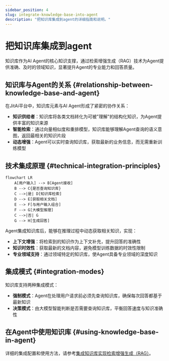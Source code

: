 ```yaml
---
sidebar_position: 4
slug: integrate-knowledge-base-into-agent
description: "把知识库集成到agent的详细指南和说明。"
---
```


# 把知识库集成到agent

知识库作为AI Agent的核心知识支撑，通过检索增强生成（RAG）技术为Agent提供准确、及时的领域知识，显著提升Agent的专业能力和回答质量。

## 知识库与Agent的关系 {#relationship-between-knowledge-base-and-agent}

在JitAi平台中，知识库元素与AI Agent形成了紧密的协作关系：

- **知识供给者**：知识库将各类文档转化为可被"理解"的结构化知识，为Agent提供丰富的知识来源
- **智能检索**：通过向量相似度和重排模型，知识库能够理解Agent查询的语义意图，返回最相关的知识片段
- **动态增强**：Agent可以实时查询知识库，获取最新的业务信息，而无需重新训练模型

## 技术集成原理 {#technical-integration-principles}

```mermaid
flowchart LR
    A[用户输入] --> B[Agent接收]
    B --> C{是否查询知识库}
    C -->|是| D[知识库检索]
    D --> E[获取相关文档]
    E --> F[与用户输入组合]
    F --> G[大模型推理]
    C -->|否| G
    G --> H[生成回答]
```

Agent集成知识库后，能够在推理过程中动态获取相关知识，实现：
- **上下文增强**：将检索到的知识作为上下文补充，提升回答的准确性
- **知识时效性**：获取最新的文档内容，避免模型训练数据的时效性限制
- **专业领域支持**：通过领域特定的知识库，使Agent具备专业领域的深度知识

## 集成模式 {#integration-modes}

知识库支持两种集成模式：
- **强制模式**：Agent在处理用户请求前必须先查询知识库，确保每次回答都基于最新知识
- **决策模式**：由大模型智能判断是否需要查询知识库，平衡回答速度与知识准确性

## 在Agent中使用知识库 {#using-knowledge-base-in-agent}

详细的集成配置和使用方法，请参考[集成知识库实现检索增强生成（RAG）](../ai-agent/agent-knowledge-base#integrate-knowledge-base-rag)。

